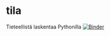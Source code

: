 # tila
Tieteellistä laskentaa Pythonilla
[![Binder](https://mybinder.org/badge_logo.svg)](https://mybinder.org/v2/gh/MTurkkila/tila/master)
